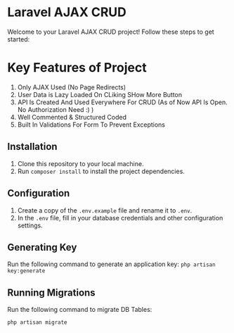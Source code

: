 # Laravel AJAX CRUD

Welcome to your Laravel AJAX CRUD project! Follow these steps to get started:

# Key Features of Project

1) Only AJAX Used (No Page Redirects)
2) User Data is Lazy Loaded On CLiking SHow More Button
3) API Is Created And Used Everywhere For CRUD (As of Now API Is Open. No Authorization Need :) )
4) Well Commented & Structured Coded
5) Built In Validations For Form To Prevent Exceptions


## Installation

1. Clone this repository to your local machine.
2. Run `composer install` to install the project dependencies.

## Configuration

1. Create a copy of the `.env.example` file and rename it to `.env`.
2. In the `.env` file, fill in your database credentials and other configuration settings.

## Generating Key

Run the following command to generate an application key:
`php artisan key:generate`

## Running Migrations

Run the following command to migrate DB Tables:

`php artisan migrate`
